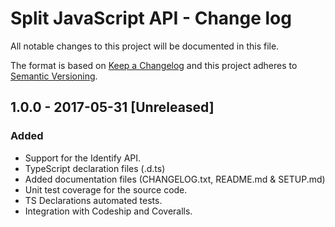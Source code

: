 # Split JavaScript API - Change log
All notable changes to this project will be documented in this file.

The format is based on [Keep a Changelog](http://keepachangelog.com/)
and this project adheres to [Semantic Versioning](http://semver.org/).

## 1.0.0 - 2017-05-31 [Unreleased]
### Added
- Support for the Identify API.
- TypeScript declaration files (.d.ts)
- Added documentation files (CHANGELOG.txt, README.md & SETUP.md)
- Unit test coverage for the source code.
- TS Declarations automated tests.
- Integration with Codeship and Coveralls.

[1.0.0]: https://github.com/splitio/javascript-api/#point-to-the-tag